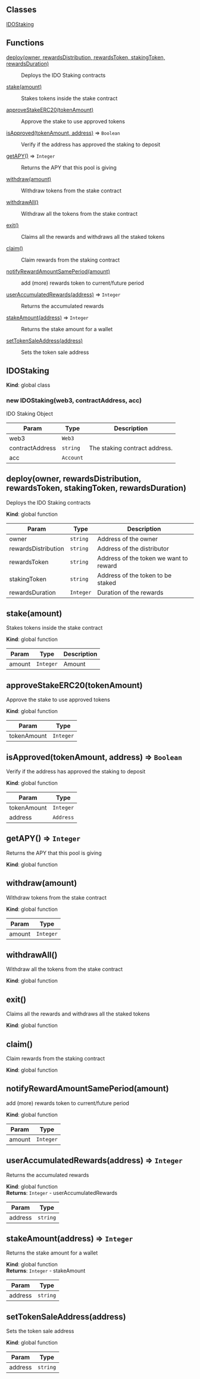 ## Classes

<dl>
<dt><a href="#IDOStaking">IDOStaking</a></dt>
<dd></dd>
</dl>

## Functions

<dl>
<dt><a href="#deploy">deploy(owner, rewardsDistribution, rewardsToken, stakingToken, rewardsDuration)</a></dt>
<dd><p>Deploys the IDO Staking contracts</p>
</dd>
<dt><a href="#stake">stake(amount)</a></dt>
<dd><p>Stakes tokens inside the stake contract</p>
</dd>
<dt><a href="#approveStakeERC20">approveStakeERC20(tokenAmount)</a></dt>
<dd><p>Approve the stake to use approved tokens</p>
</dd>
<dt><a href="#isApproved">isApproved(tokenAmount, address)</a> ⇒ <code>Boolean</code></dt>
<dd><p>Verify if the address has approved the staking to deposit</p>
</dd>
<dt><a href="#getAPY">getAPY()</a> ⇒ <code>Integer</code></dt>
<dd><p>Returns the APY that this pool is giving</p>
</dd>
<dt><a href="#withdraw">withdraw(amount)</a></dt>
<dd><p>Withdraw tokens from the stake contract</p>
</dd>
<dt><a href="#withdrawAll">withdrawAll()</a></dt>
<dd><p>Withdraw all the tokens from the stake contract</p>
</dd>
<dt><a href="#exit">exit()</a></dt>
<dd><p>Claims all the rewards and withdraws all the staked tokens</p>
</dd>
<dt><a href="#claim">claim()</a></dt>
<dd><p>Claim rewards from the staking contract</p>
</dd>
<dt><a href="#notifyRewardAmountSamePeriod">notifyRewardAmountSamePeriod(amount)</a></dt>
<dd><p>add (more) rewards token to current/future period</p>
</dd>
<dt><a href="#userAccumulatedRewards">userAccumulatedRewards(address)</a> ⇒ <code>Integer</code></dt>
<dd><p>Returns the accumulated rewards</p>
</dd>
<dt><a href="#stakeAmount">stakeAmount(address)</a> ⇒ <code>Integer</code></dt>
<dd><p>Returns the stake amount for a wallet</p>
</dd>
<dt><a href="#setTokenSaleAddress">setTokenSaleAddress(address)</a></dt>
<dd><p>Sets the token sale address</p>
</dd>
</dl>

<a name="IDOStaking"></a>

## IDOStaking
**Kind**: global class  
<a name="new_IDOStaking_new"></a>

### new IDOStaking(web3, contractAddress, acc)
IDO Staking Object


| Param | Type | Description |
| --- | --- | --- |
| web3 | <code>Web3</code> |  |
| contractAddress | <code>string</code> | The staking contract address. |
| acc | <code>Account</code> |  |

<a name="deploy"></a>

## deploy(owner, rewardsDistribution, rewardsToken, stakingToken, rewardsDuration)
Deploys the IDO Staking contracts

**Kind**: global function  

| Param | Type | Description |
| --- | --- | --- |
| owner | <code>string</code> | Address of the owner |
| rewardsDistribution | <code>string</code> | Address of the distributor |
| rewardsToken | <code>string</code> | Address of the token we want to reward |
| stakingToken | <code>string</code> | Address of the token to be staked |
| rewardsDuration | <code>Integer</code> | Duration of the rewards |

<a name="stake"></a>

## stake(amount)
Stakes tokens inside the stake contract

**Kind**: global function  

| Param | Type | Description |
| --- | --- | --- |
| amount | <code>Integer</code> | Amount |

<a name="approveStakeERC20"></a>

## approveStakeERC20(tokenAmount)
Approve the stake to use approved tokens

**Kind**: global function  

| Param | Type |
| --- | --- |
| tokenAmount | <code>Integer</code> | 

<a name="isApproved"></a>

## isApproved(tokenAmount, address) ⇒ <code>Boolean</code>
Verify if the address has approved the staking to deposit

**Kind**: global function  

| Param | Type |
| --- | --- |
| tokenAmount | <code>Integer</code> | 
| address | <code>Address</code> | 

<a name="getAPY"></a>

## getAPY() ⇒ <code>Integer</code>
Returns the APY that this pool is giving

**Kind**: global function  
<a name="withdraw"></a>

## withdraw(amount)
Withdraw tokens from the stake contract

**Kind**: global function  

| Param | Type |
| --- | --- |
| amount | <code>Integer</code> | 

<a name="withdrawAll"></a>

## withdrawAll()
Withdraw all the tokens from the stake contract

**Kind**: global function  
<a name="exit"></a>

## exit()
Claims all the rewards and withdraws all the staked tokens

**Kind**: global function  
<a name="claim"></a>

## claim()
Claim rewards from the staking contract

**Kind**: global function  
<a name="notifyRewardAmountSamePeriod"></a>

## notifyRewardAmountSamePeriod(amount)
add (more) rewards token to current/future period

**Kind**: global function  

| Param | Type |
| --- | --- |
| amount | <code>Integer</code> | 

<a name="userAccumulatedRewards"></a>

## userAccumulatedRewards(address) ⇒ <code>Integer</code>
Returns the accumulated rewards

**Kind**: global function  
**Returns**: <code>Integer</code> - userAccumulatedRewards  

| Param | Type |
| --- | --- |
| address | <code>string</code> | 

<a name="stakeAmount"></a>

## stakeAmount(address) ⇒ <code>Integer</code>
Returns the stake amount for a wallet

**Kind**: global function  
**Returns**: <code>Integer</code> - stakeAmount  

| Param | Type |
| --- | --- |
| address | <code>string</code> | 

<a name="setTokenSaleAddress"></a>

## setTokenSaleAddress(address)
Sets the token sale address

**Kind**: global function  

| Param | Type |
| --- | --- |
| address | <code>string</code> | 

